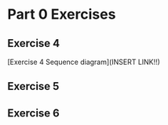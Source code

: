 # Part 0 Exercises
## Exercise 4
[Exercise 4 Sequence diagram](INSERT LINK!!)

## Exercise 5


## Exercise 6

